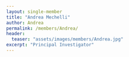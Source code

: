 ```yaml
---
layout: single-member
title: "Andrea Mechelli"
author: Andrea
permalink: /members/Andrea/
header:
  teaser: "assets/images/members/Andrea.jpg"
excerpt: "Principal Investigator"
---
```

